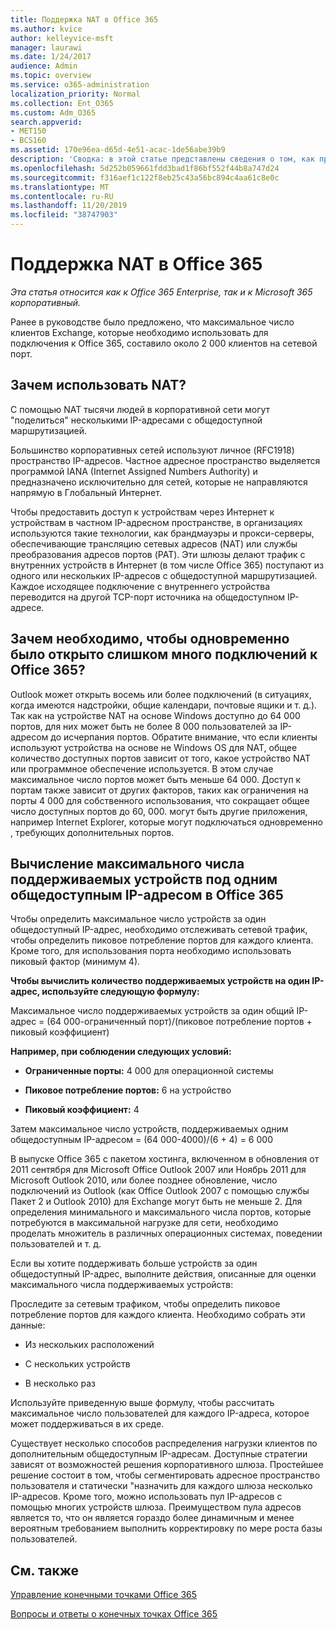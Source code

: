 ```yaml
---
title: Поддержка NAT в Office 365
ms.author: kvice
author: kelleyvice-msft
manager: laurawi
ms.date: 1/24/2017
audience: Admin
ms.topic: overview
ms.service: o365-administration
localization_priority: Normal
ms.collection: Ent_O365
ms.custom: Adm_O365
search.appverid:
- MET150
- BCS160
ms.assetid: 170e96ea-d65d-4e51-acac-1de56abe39b9
description: 'Сводка: в этой статье представлены сведения о том, как приблизительно указать правильное количество клиентов для каждого IP-адреса в Организации с помощью преобразования сетевых адресов (NAT).'
ms.openlocfilehash: 5d252b059661fdd3bad1f86bf552f44b8a747d24
ms.sourcegitcommit: f316aef1c122f8eb25c43a56bc894c4aa61c8e0c
ms.translationtype: MT
ms.contentlocale: ru-RU
ms.lasthandoff: 11/20/2019
ms.locfileid: "38747903"
---
```

# <a name="nat-support-with-office-365"></a>Поддержка NAT в Office 365

*Эта статья относится как к Office 365 Enterprise, так и к Microsoft 365 корпоративный.*

Ранее в руководстве было предложено, что максимальное число клиентов Exchange, которые необходимо использовать для подключения к Office 365, составило около 2 000 клиентов на сетевой порт.
  
## <a name="why-use-nat"></a>Зачем использовать NAT?

С помощью NAT тысячи людей в корпоративной сети могут "поделиться" несколькими IP-адресами с общедоступной маршрутизацией.
  
Большинство корпоративных сетей используют личное (RFC1918) пространство IP-адресов. Частное адресное пространство выделяется программой IANA (Internet Assigned Numbers Authority) и предназначено исключительно для сетей, которые не направляются напрямую в Глобальный Интернет.
  
Чтобы предоставить доступ к устройствам через Интернет к устройствам в частном IP-адресном пространстве, в организациях используются такие технологии, как брандмауэры и прокси-серверы, обеспечивающие трансляцию сетевых адресов (NAT) или службы преобразования адресов портов (PAT). Эти шлюзы делают трафик с внутренних устройств в Интернет (в том числе Office 365) поступают из одного или нескольких IP-адресов с общедоступной маршрутизацией. Каждое исходящее подключение с внутреннего устройства переводится на другой TCP-порт источника на общедоступном IP-адресе. 
  
## <a name="why-do-you-need-to-have-so-many-connections-open-to-office-365-at-the-same-time"></a>Зачем необходимо, чтобы одновременно было открыто слишком много подключений к Office 365?

Outlook может открыть восемь или более подключений (в ситуациях, когда имеются надстройки, общие календари, почтовые ящики и т. д.). Так как на устройстве NAT на основе Windows доступно до 64 000 портов, для них может быть не более 8 000 пользователей за IP-адресом до исчерпания портов. Обратите внимание, что если клиенты используют устройства на основе не Windows OS для NAT, общее количество доступных портов зависит от того, какое устройство NAT или программное обеспечение используется. В этом случае максимальное число портов может быть меньше 64 000. Доступ к портам также зависит от других факторов, таких как ограничения на порты 4 000 для собственного использования, что сокращает общее число доступных портов до 60, 000. могут быть другие приложения, например Internet Explorer, которые могут подключаться одновременно , требующих дополнительных портов.
  
## <a name="calculating-maximum-supported-devices-behind-a-single-public-ip-address-with-office-365"></a>Вычисление максимального числа поддерживаемых устройств под одним общедоступным IP-адресом в Office 365

Чтобы определить максимальное число устройств за один общедоступный IP-адрес, необходимо отслеживать сетевой трафик, чтобы определить пиковое потребление портов для каждого клиента. Кроме того, для использования порта необходимо использовать пиковый фактор (минимум 4). 
  
 **Чтобы вычислить количество поддерживаемых устройств на один IP-адрес, используйте следующую формулу:**
  
Максимальное число поддерживаемых устройств за один общий IP-адрес = (64 000-ограниченный порт)/(пиковое потребление портов + пиковый коэффициент)
  
 **Например, при соблюдении следующих условий:**
  
- **Ограниченные порты:** 4 000 для операционной системы

- **Пиковое потребление портов:** 6 на устройство

- **Пиковый коэффициент:** 4

Затем максимальное число устройств, поддерживаемых одним общедоступным IP-адресом = (64 000-4000)/(6 + 4) = 6 000
  
В выпуске Office 365 с пакетом хостинга, включенном в обновления от 2011 сентября для Microsoft Office Outlook 2007 или Ноябрь 2011 для Microsoft Outlook 2010, или более позднее обновление, число подключений из Outlook (как Office Outlook 2007 с помощью службы Пакет 2 и Outlook 2010) для Exchange могут быть не меньше 2. Для определения минимального и максимального числа портов, которые потребуются в максимальной нагрузке для сети, необходимо проделать множитель в различных операционных системах, поведении пользователей и т. д.
  
Если вы хотите поддерживать больше устройств за один общедоступный IP-адрес, выполните действия, описанные для оценки максимального числа поддерживаемых устройств:
  
Проследите за сетевым трафиком, чтобы определить пиковое потребление портов для каждого клиента. Необходимо собрать эти данные:
  
- Из нескольких расположений
    
- С нескольких устройств
    
- В несколько раз
    
Используйте приведенную выше формулу, чтобы рассчитать максимальное число пользователей для каждого IP-адреса, которое может поддерживаться в их среде.
  
Существует несколько способов распределения нагрузки клиентов по дополнительным общедоступным IP-адресам. Доступные стратегии зависят от возможностей решения корпоративного шлюза. Простейшее решение состоит в том, чтобы сегментировать адресное пространство пользователя и статически "назначить для каждого шлюза несколько IP-адресов. Кроме того, можно использовать пул IP-адресов с помощью многих устройств шлюза. Преимуществом пула адресов является то, что он является гораздо более динамичным и менее вероятным требованием выполнить корректировку по мере роста базы пользователей.
  
## <a name="see-also"></a>См. также

[Управление конечными точками Office 365](https://support.office.com/article/99cab9d4-ef59-4207-9f2b-3728eb46bf9a)
  
[Вопросы и ответы о конечных точках Office 365](https://support.office.com/article/d4088321-1c89-4b96-9c99-54c75cae2e6d)
